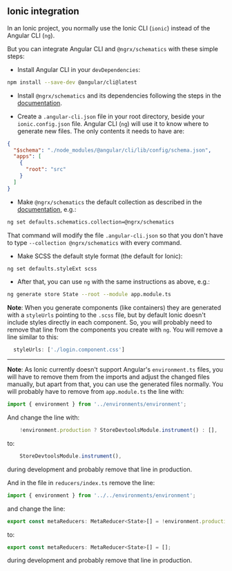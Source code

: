 ## Ionic integration

In an Ionic project, you normally use the Ionic CLI (`ionic`) instead of the Angular CLI (`ng`).

But you can integrate Angular CLI and `@ngrx/schematics` with these simple steps:

* Install Angular CLI in your `devDependencies`:

```bash
npm install --save-dev @angular/cli@latest
```

* Install `@ngrx/schematics` and its dependencies following the steps in the [documentation](./README.md#installation).

* Create a `.angular-cli.json` file in your root directory, beside your `ionic.config.json` file. Angular CLI (`ng`) will use it to know where to generate new files. The only contents it needs to have are:

```json
{
  "$schema": "./node_modules/@angular/cli/lib/config/schema.json",
  "apps": [
    {
      "root": "src"
    }
  ]
}
```

* Make `@ngrx/schematics` the default collection as described in the [documentation](README.md#default-schematics-collection), e.g.:

```bash
ng set defaults.schematics.collection=@ngrx/schematics
```

That command will modify the file `.angular-cli.json` so that you don't have to type `--collection @ngrx/schematics` with every command.

* Make SCSS the default style format (the default for Ionic):

```bash
ng set defaults.styleExt scss
```

* After that, you can use `ng` with the same instructions as above, e.g.:

```bash
ng generate store State --root --module app.module.ts
```

**Note**: When you generate components (like containers) they are generated with a `styleUrls` pointing to the `.scss` file, but by default Ionic doesn't include styles directly in each component. So, you will probably need to remove that line from the components you create with `ng`. You will remove a line similar to this:

```TypeScript
  styleUrls: ['./login.component.css']
```

---

**Note**: As Ionic currently doesn't support Angular's `environment.ts` files, you will have to remove them from the imports and adjust the changed files manually, but apart from that, you can use the generated files normally. You will probably have to remove from `app.module.ts` the line with:

```TypeScript
import { environment } from '../environments/environment';
```

And change the line with:

```TypeScript
    !environment.production ? StoreDevtoolsModule.instrument() : [],
```

to:

```TypeScript
    StoreDevtoolsModule.instrument(),
```

during development and probably remove that line in production.

And in the file in `reducers/index.ts` remove the line:

```TypeScript
import { environment } from '../../environments/environment';
```

and change the line:

```TypeScript
export const metaReducers: MetaReducer<State>[] = !environment.production ? [] : [];
```

to:

```TypeScript
export const metaReducers: MetaReducer<State>[] = [];
```

during development and probably remove that line in production.
